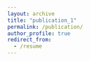 ```yaml
---
layout: archive
title: "publication_1"
permalink: /publication/
author_profile: true
redirect_from:
  - /resume
---
```

